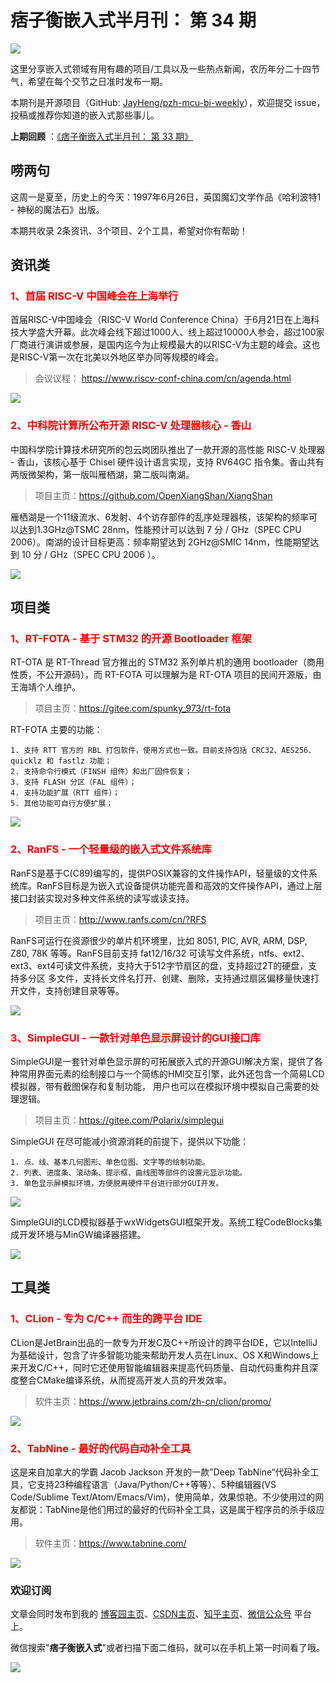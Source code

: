 # 痞子衡嵌入式半月刊： 第 34 期

![](http://henjay724.com/image/cnblogs/pzh_mcu_bi_weekly.PNG)

这里分享嵌入式领域有用有趣的项目/工具以及一些热点新闻，农历年分二十四节气，希望在每个交节之日准时发布一期。

本期刊是开源项目（GitHub: [JayHeng/pzh-mcu-bi-weekly](https://github.com/JayHeng/pzh-mcu-bi-weekly)），欢迎提交 issue，投稿或推荐你知道的嵌入式那些事儿。

**上期回顾** ：[《痞子衡嵌入式半月刊： 第 33 期》](https://www.cnblogs.com/henjay724/p/14879976.html)

## 唠两句

这周一是夏至，历史上的今天：1997年6月26日，英国魔幻文学作品《哈利波特1 - 神秘的魔法石》出版。

本期共收录 2条资讯、3个项目、2个工具，希望对你有帮助！

## 资讯类

### <font color="red">1、首届 RISC-V 中国峰会在上海举行</font>

首届RISC-V中国峰会（RISC-V World Conference China）于6月21日在上海科技大学盛大开幕。此次峰会线下超过1000人、线上超过10000人参会，超过100家厂商进行演讲或参展，是国内迄今为止规模最大的以RISC-V为主题的峰会。这也是RISC-V第一次在北美以外地区举办同等规模的峰会。

> 会议议程： https://www.riscv-conf-china.com/cn/agenda.html

![](http://henjay724.com/image/biweekly20210626/RISC-V_World_Conference_China_1st.PNG)

### <font color="red">2、中科院计算所公布开源 RISC-V 处理器核心 - 香山</font>

中国科学院计算技术研究所的包云岗团队推出了一款开源的高性能 RISC-V 处理器 - 香山，该核心基于 Chisel 硬件设计语言实现，支持 RV64GC 指令集。香山共有两版微架构，第一版叫雁栖湖，第二版叫南湖。

> 项目主页：https://github.com/OpenXiangShan/XiangShan

雁栖湖是一个11级流水、6发射、4个访存部件的乱序处理器核，该架构的频率可以达到1.3GHz@TSMC 28nm，性能预计可以达到 7 分 / GHz（SPEC CPU 2006）。南湖的设计目标更高：频率期望达到 2GHz@SMIC 14nm，性能期望达到 10 分 / GHz（SPEC CPU 2006 ）。

![](http://henjay724.com/image/biweekly20210626/Xiangshan_yanxihu.PNG)

## 项目类

### <font color="red">1、RT-FOTA - 基于 STM32 的开源 Bootloader 框架</font>

RT-OTA 是 RT-Thread 官方推出的 STM32 系列单片机的通用 bootloader（商用性质，不公开源码），而 RT-FOTA 可以理解为是 RT-OTA 项目的民间开源版，由王海靖个人维护。  

> 项目主页：https://gitee.com/spunky_973/rt-fota

RT-FOTA 主要的功能：

```text
1. 支持 RTT 官方的 RBL 打包软件，使用方式也一致。目前支持包括 CRC32、AES256、quicklz 和 fastlz 功能；
2. 支持命令行模式（FINSH 组件）和出厂固件恢复；
3. 支持 FLASH 分区（FAL 组件）；
4. 支持功能扩展（RTT 组件）；
5. 其他功能可自行方便扩展；
```

![](http://henjay724.com/image/biweekly20210626/RT-FOTA.PNG)

### <font color="red">2、RanFS - 一个轻量级的嵌入式文件系统库</font>

RanFS是基于C(C89)编写的，提供POSIX兼容的文件操作API，轻量级的文件系统库。RanFS目标是为嵌入式设备提供功能完善和高效的文件操作API，通过上层接口封装实现对多种文件系统的读写或读支持。

> 项目主页：http://www.ranfs.com/cn/?RFS

RanFS可运行在资源很少的单片机环境里，比如 8051, PIC, AVR, ARM, DSP, Z80, 78K 等等。RanFS目前支持 fat12/16/32 可读写文件系统，ntfs、ext2、ext3、ext4可读文件系统，支持大于512字节扇区的盘，支持超过2T的硬盘，支持多分区 多文件，支持长文件名打开、创建、删除，支持通过扇区偏移量快速打开文件，支持创建目录等等。

![](http://henjay724.com/image/biweekly20210626/RanFS.PNG)

### <font color="red">3、SimpleGUI - 一款针对单色显示屏设计的GUI接口库</font>

SimpleGUI是一套针对单色显示屏的可拓展嵌入式的开源GUI解决方案，提供了各种常用界面元素的绘制接口与一个简练的HMI交互引擎，此外还包含一个简易LCD模拟器，带有截图保存和复制功能， 用户也可以在模拟环境中模拟自己需要的处理逻辑。

> 项目主页：https://gitee.com/Polarix/simplegui

SimpleGUI 在尽可能减小资源消耗的前提下，提供以下功能：
```text
1. 点、线、基本几何图形、单色位图、文字等的绘制功能。
2. 列表、进度条、滚动条、提示框、曲线图等部件的设置元显示功能。
3. 单色显示屏模拟环境，方便脱离硬件平台进行部分GUI开发。
```

![](http://henjay724.com/image/biweekly20210626/SimpleGUI.PNG)

SimpleGUI的LCD模拟器基于wxWidgetsGUI框架开发。系统工程CodeBlocks集成开发环境与MinGW编译器搭建。

![](http://henjay724.com/image/biweekly20210626/SimpleGUI_sim.PNG)

## 工具类

### <font color="red">1、CLion - 专为 C/C++ 而生的跨平台 IDE</font>

CLion是JetBrain出品的一款专为开发C及C++所设计的跨平台IDE，它以IntelliJ为基础设计，包含了许多智能功能来帮助开发人员在Linux、OS X和Windows上来开发C/C++，同时它还使用智能编辑器来提高代码质量、自动代码重构并且深度整合CMake编译系统，从而提高开发人员的开发效率。

> 软件主页：https://www.jetbrains.com/zh-cn/clion/promo/

![](http://henjay724.com/image/biweekly20210626/CLion.PNG)

### <font color="red">2、TabNine - 最好的代码自动补全工具</font>

这是来自加拿大的学霸 Jacob Jackson 开发的一款”Deep TabNine“代码补全工具，它支持23种编程语言（Java/Python/C++等等）、5种编辑器(VS Code/Sublime Text/Atom/Emacs/Vim)，使用简单，效果惊艳。不少使用过的网友都说：TabNine是他们用过的最好的代码补全工具，这是属于程序员的杀手级应用。

> 软件主页：https://www.tabnine.com/

![](http://henjay724.com/image/biweekly20210626/TabNine.gif)

### 欢迎订阅

文章会同时发布到我的 [博客园主页](https://www.cnblogs.com/henjay724/)、[CSDN主页](https://blog.csdn.net/henjay724)、[知乎主页](https://www.zhihu.com/people/henjay724)、[微信公众号](http://weixin.sogou.com/weixin?type=1&query=痞子衡嵌入式) 平台上。

微信搜索"__痞子衡嵌入式__"或者扫描下面二维码，就可以在手机上第一时间看了哦。

![](http://henjay724.com/image/github/pzhMcu_qrcode_258x258.jpg)

